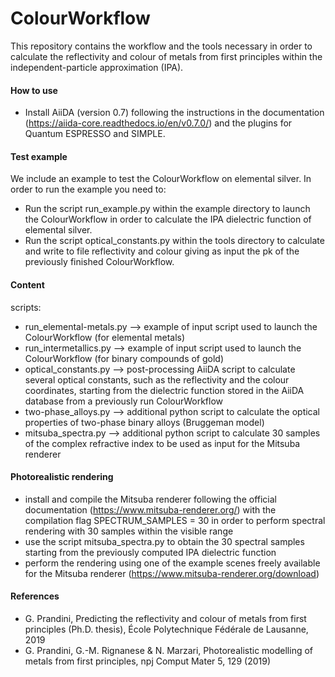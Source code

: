# ColourWorkflow
This repository contains the workflow and the tools necessary in order to calculate the reflectivity and colour of metals from first principles within the independent-particle approximation (IPA).

#### How to use

- Install AiiDA (version 0.7) following the instructions in the documentation (https://aiida-core.readthedocs.io/en/v0.7.0/) and the plugins for Quantum ESPRESSO and SIMPLE.

#### Test example

We include an example to test the ColourWorkflow on elemental silver.
In order to run the example you need to:

- Run the script run_example.py within the example directory to launch the ColourWorkflow in order to calculate the IPA dielectric function of elemental silver.
- Run the script optical_constants.py within the tools directory to calculate and write to file reflectivity and colour giving as input the pk of the previously finished ColourWorkflow.

#### Content

scripts:
- run_elemental-metals.py          --> example of input script used to launch the ColourWorkflow (for elemental metals)
- run_intermetallics.py            --> example of input script used to launch the ColourWorkflow (for binary compounds of gold)
- optical_constants.py             --> post-processing AiiDA script to calculate several optical constants, such as the reflectivity and the colour coordinates, starting from the dielectric function stored in the AiiDA database from a previously run ColourWorkflow
- two-phase_alloys.py              --> additional python script to calculate the optical properties of two-phase binary alloys (Bruggeman model)
- mitsuba_spectra.py               --> additional python script to calculate 30 samples of the complex refractive index to be used as input for the Mitsuba renderer

#### Photorealistic rendering

- install and compile the Mitsuba renderer following the official documentation (https://www.mitsuba-renderer.org/) with the compilation flag SPECTRUM_SAMPLES = 30 in order to perform spectral rendering with 30 samples within the visible range
- use the script mitsuba_spectra.py to obtain the 30 spectral samples starting from the previously computed IPA dielectric function 
- perform the rendering using one of the example scenes freely available for the Mitsuba renderer (https://www.mitsuba-renderer.org/download)


#### References

- G. Prandini, Predicting the reflectivity and colour of metals from first principles (Ph.D. thesis), École Polytechnique Fédérale de Lausanne, 2019 
- G. Prandini, G.-M. Rignanese & N. Marzari, Photorealistic modelling of metals from first principles, npj Comput Mater 5, 129 (2019) 

